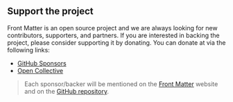 ## Support the project

Front Matter is an open source project and we are always looking for new contributors, supporters, and partners. If you are interested in backing the project, please consider supporting it by donating. You can donate at via the following links:

- [GitHub Sponsors](https://github.com/sponsors/estruyf)
- [Open Collective](https://opencollective.com/frontmatter)

> Each sponsor/backer will be mentioned on the [Front Matter](https://frontmatter.codes) website and on the [GitHub repository](https://github.com/estruyf/vscode-front-matter).
